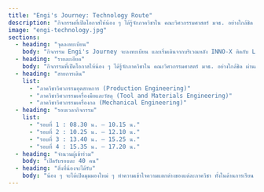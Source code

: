 ```yaml
---
title: "Engi's Journey: Technology Route"
description: "กิจกรรมที่เปิดโอกาสให้น้อง ๆ ได้รู้จักภาควิชาใน คณะวิศวกรรมศาสตร์ มจธ. อย่างใกล้ชิด ผ่านการเดินทัวร์ภาควิชา ตามเส้นทางแต่ละสาย พร้อมทั้งมี Mini-Workshop เล็ก ๆ ให้ลองสัมผัสบรรยากาศการเรียนรู้ของแต่ละภาควิชา"
image: "engi-technology.jpg"
sections:
  - heading: "จุดลงทะเบียน"
    body: "กิจกรรม Engi's Journey จะลงทะเบียน และเริ่มเดินจากบริเวณหลัง INNO-X ติดกับ Learning Garden"
  - heading: "รายละเอียด"
    body: "กิจกรรมที่เปิดโอกาสให้น้อง ๆ ได้รู้จักภาควิชาใน คณะวิศวกรรมศาสตร์ มจธ. อย่างใกล้ชิด ผ่านการ เดินทัวร์ภาควิชา ตามเส้นทางแต่ละสาย พร้อมทั้งมี Mini- Workshop เล็ก ๆ ให้ลองสัมผัสบรรยากาศการเรียนรู้ของแต่ละภาควิชา"
  - heading: "สายการเดิน"
    list:
      - "ภาควิชาวิศวกรรมอุตสาหการ (Production Engineering)"
      - "ภาควิชาวิศวกรรมเครื่องมือและวัสดุ (Tool and Materials Engineering)"
      - "ภาควิชาวิศวกรรมเครื่องกล (Mechanical Engineering)"
  - heading: "รอบเวลากิจกรรม"
    list:
      - "รอบที่ 1 : 08.30 น. – 10.15 น."
      - "รอบที่ 2 : 10.25 น. – 12.10 น."
      - "รอบที่ 3 : 13.40 น. – 15.25 น."
      - "รอบที่ 4 : 15.35 น. – 17.20 น."
  - heading: "จำนวนผู้เข้าร่วม"
    body: "เปิดรับรอบละ 40 คน"
  - heading: "สิ่งที่น้องจะได้รับ"
    body: "น้อง ๆ จะได้เปิดมุมมองใหม่ ๆ ทำความเข้าใจความแตกต่างของแต่ละภาควิชา ทั้งในด้านการเรียน การทำกิจกรรม และแนวทางในอนาคต ซึ่งจะช่วยให้น้อง ๆ เห็นภาพชัดเจนยิ่งขึ้น และเลือกเส้นทางที่เหมาะสมกับตัวเอง"
---
```

